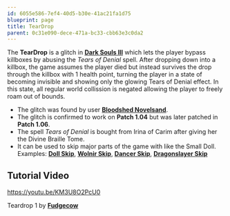 ```yaml
---
id: 6055e586-7ef4-40d5-b30e-41ac21fa1d75
blueprint: page
title: TearDrop
parent: 0c31e090-dece-471a-bc33-cbb63e3c0da2
---
```

The **TearDrop** is a glitch in [**Dark Souls III**](/darksouls3) which lets the player bypass killboxes by abusing the *Tears of Denial* spell.
After dropping down into a killbox, the game assumes the player died but instead survives the drop through the killbox with 1 health point, turning the player in a state of becoming invisible and showing only the glowing Tears of Denial effect.
In this state, all regular world collission is negated allowing the player to freely roam out of bounds.

- The glitch was found by user [**Bloodshed Novelsand**](//youtube.com/channel/UCIcL6aEG9D7ll8nHP3G6P7g).
- The glitch is confirmed to work on **Patch 1.04** but was later patched in **Patch 1.06**.
- The spell *Tears of Denial* is bought from Irina of Carim after giving her the Divine Braille Tome.
- It can be used to skip major parts of the game with like the Small Doll. Examples: [**Doll Skip**](/darksouls3/doll-skip), [**Wolnir Skip**](/darksouls3/wolnir-skip), [**Dancer Skip**](/darksouls3/dancer-skip), [**Dragonslayer Skip**](/darksouls3/dragonslayer-skip)

## Tutorial Video

https://youtu.be/KM3U8O2PcU0

Teardrop 1 by [**Fudgecow**](//youtube.com/channel/UCE7iRz8CWz7RQdsNDWVfc9g)
